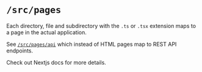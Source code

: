 # `/src/pages`

Each directory, file and subdirectory with the
`.ts` or `.tsx` extension maps to a page in
the actual application.

See [`/src/pages/api`](./pages/api) which instead
of HTML pages map to REST API endpoints.

Check out Nextjs docs for more details.